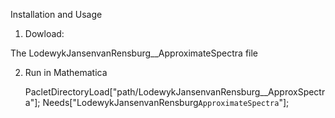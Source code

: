 Installation and Usage 

1. Dowload:
 
  The  LodewykJansenvanRensburg__ApproximateSpectra file

2. Run in Mathematica

      PacletDirectoryLoad["path/LodewykJansenvanRensburg__ApproxSpectra"];
      Needs["LodewykJansenvanRensburg`ApproximateSpectra`"];
